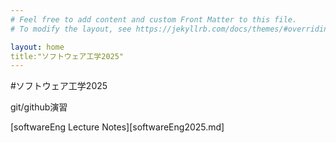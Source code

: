 ```yaml
---
# Feel free to add content and custom Front Matter to this file.
# To modify the layout, see https://jekyllrb.com/docs/themes/#overriding-theme-defaults

layout: home
title:"ソフトウェア工学2025"
---
```


#ソフトウェア工学2025

git/github演習

[softwareEng Lecture Notes][softwareEng2025.md]